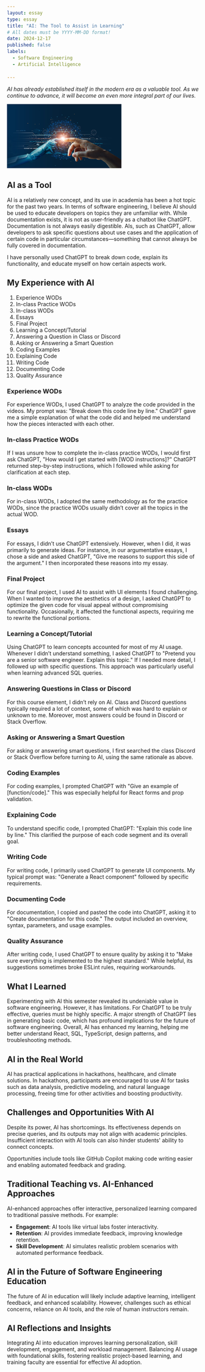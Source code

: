 ```yaml
---
layout: essay  
type: essay  
title: "AI: The Tool to Assist in Learning"  
# All dates must be YYYY-MM-DD format!  
date: 2024-12-17  
published: false  
labels:  
  - Software Engineering  
  - Artificial Intelligence  

---
```


*AI has already established itself in the modern era as a valuable tool. As we continue to advance, it will become an even more integral part of our lives.*

<img width="300px" class="rounded float-start pe-4" src="/img/AI.png">

## AI as a Tool  

AI is a relatively new concept, and its use in academia has been a hot topic for the past two years. In terms of software engineering, I believe AI should be used to educate developers on topics they are unfamiliar with. While documentation exists, it is not as user-friendly as a chatbot like ChatGPT. Documentation is not always easily digestible. AIs, such as ChatGPT, allow developers to ask specific questions about use cases and the application of certain code in particular circumstances—something that cannot always be fully covered in documentation.  

I have personally used ChatGPT to break down code, explain its functionality, and educate myself on how certain aspects work.  

## My Experience with AI  

1. Experience WODs  
2. In-class Practice WODs  
3. In-class WODs  
4. Essays  
5. Final Project  
6. Learning a Concept/Tutorial  
7. Answering a Question in Class or Discord  
8. Asking or Answering a Smart Question  
9. Coding Examples  
10. Explaining Code  
11. Writing Code  
12. Documenting Code  
13. Quality Assurance  

### Experience WODs  

For experience WODs, I used ChatGPT to analyze the code provided in the videos. My prompt was: "Break down this code line by line." ChatGPT gave me a simple explanation of what the code did and helped me understand how the pieces interacted with each other.  

### In-class Practice WODs  

If I was unsure how to complete the in-class practice WODs, I would first ask ChatGPT, "How would I get started with [WOD instructions]?" ChatGPT returned step-by-step instructions, which I followed while asking for clarification at each step.  

### In-class WODs  

For in-class WODs, I adopted the same methodology as for the practice WODs, since the practice WODs usually didn’t cover all the topics in the actual WOD.  

### Essays  

For essays, I didn’t use ChatGPT extensively. However, when I did, it was primarily to generate ideas. For instance, in our argumentative essays, I chose a side and asked ChatGPT, "Give me reasons to support this side of the argument." I then incorporated these reasons into my essay.  

### Final Project  

For our final project, I used AI to assist with UI elements I found challenging. When I wanted to improve the aesthetics of a design, I asked ChatGPT to optimize the given code for visual appeal without compromising functionality. Occasionally, it affected the functional aspects, requiring me to rewrite the functional portions.  

### Learning a Concept/Tutorial  

Using ChatGPT to learn concepts accounted for most of my AI usage. Whenever I didn’t understand something, I asked ChatGPT to "Pretend you are a senior software engineer. Explain this topic." If I needed more detail, I followed up with specific questions. This approach was particularly useful when learning advanced SQL queries.  

### Answering Questions in Class or Discord  

For this course element, I didn’t rely on AI. Class and Discord questions typically required a lot of context, some of which was hard to explain or unknown to me. Moreover, most answers could be found in Discord or Stack Overflow.  

### Asking or Answering a Smart Question  

For asking or answering smart questions, I first searched the class Discord or Stack Overflow before turning to AI, using the same rationale as above.  

### Coding Examples  

For coding examples, I prompted ChatGPT with "Give an example of [function/code]." This was especially helpful for React forms and prop validation.  

### Explaining Code  

To understand specific code, I prompted ChatGPT: "Explain this code line by line." This clarified the purpose of each code segment and its overall goal.  

### Writing Code  

For writing code, I primarily used ChatGPT to generate UI components. My typical prompt was: "Generate a React component" followed by specific requirements.  

### Documenting Code  

For documentation, I copied and pasted the code into ChatGPT, asking it to "Create documentation for this code." The output included an overview, syntax, parameters, and usage examples.  

### Quality Assurance  

After writing code, I used ChatGPT to ensure quality by asking it to "Make sure everything is implemented to the highest standard." While helpful, its suggestions sometimes broke ESLint rules, requiring workarounds.  

## What I Learned  

Experimenting with AI this semester revealed its undeniable value in software engineering. However, it has limitations. For ChatGPT to be truly effective, queries must be highly specific. A major strength of ChatGPT lies in generating basic code, which has profound implications for the future of software engineering. Overall, AI has enhanced my learning, helping me better understand React, SQL, TypeScript, design patterns, and troubleshooting methods.  

## AI in the Real World  

AI has practical applications in hackathons, healthcare, and climate solutions. In hackathons, participants are encouraged to use AI for tasks such as data analysis, predictive modeling, and natural language processing, freeing time for other activities and boosting productivity.  

## Challenges and Opportunities With AI  

Despite its power, AI has shortcomings. Its effectiveness depends on precise queries, and its outputs may not align with academic principles. Insufficient interaction with AI tools can also hinder students' ability to connect concepts.  

Opportunities include tools like GitHub Copilot making code writing easier and enabling automated feedback and grading.  

## Traditional Teaching vs. AI-Enhanced Approaches  

AI-enhanced approaches offer interactive, personalized learning compared to traditional passive methods. For example:  

- **Engagement**: AI tools like virtual labs foster interactivity.  
- **Retention**: AI provides immediate feedback, improving knowledge retention.  
- **Skill Development**: AI simulates realistic problem scenarios with automated performance feedback.  

## AI in the Future of Software Engineering Education  

The future of AI in education will likely include adaptive learning, intelligent feedback, and enhanced scalability. However, challenges such as ethical concerns, reliance on AI tools, and the role of human instructors remain.  

## AI Reflections and Insights  

Integrating AI into education improves learning personalization, skill development, engagement, and workload management. Balancing AI usage with foundational skills, fostering realistic project-based learning, and training faculty are essential for effective AI adoption.  
